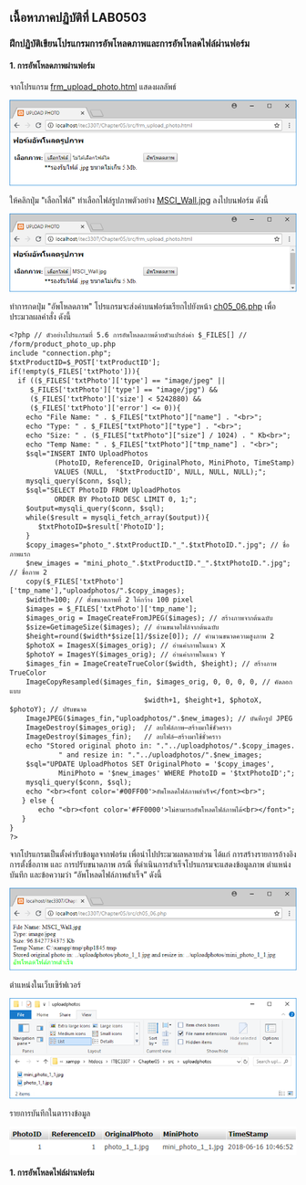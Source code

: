 ## เนื้อหาภาคปฏิบัติที่ LAB0503
### ฝึกปฏิบัติเขียนโปรแกรมการอัพโหลดภาพและการอัพโหลดไฟล์ผ่านฟอร์ม
#### 1. การอัพโหลดภาพผ่านฟอร์ม

จากโปรแกรม [frm_upload_photo.html](src/frm_upload_photo.html) แสดงผลลัพธ์

<img src=output/frm_upload_photo.png>

ให้คลิกปุ่ม "เลือกไฟล์" ทำเลือกไฟล์รูปภาพตัวอย่าง [MSCI_Wall.jpg](MSCI_Wall.jpg) ลงไปบนฟอร์ม ดังนี้

<img src=output/frm_upload_photo2.png>

ทำการกดปุ่ม "อัพโหลดภาพ" โปรแกรมจะส่งค่าบนฟอร์มเรียกไปยังหน้า [ch05_06.php](src/ch05_06.php) เพื่อประมวลผลคำสั่ง ดังนี้

```
<?php // ตัวอย่างโปรแกรมที่ 5.6 การอัพโหลดภาพด้วยตัวแปรส่งค่า $_FILES[] // /form/product_photo_up.php
include "connection.php";
$txtProductID=$_POST['txtProductID'];
if(!empty($_FILES['txtPhoto'])){
  if (($_FILES['txtPhoto']['type'] == "image/jpeg" || 
     $_FILES['txtPhoto']['type'] == "image/jpg") && 
     ($_FILES['txtPhoto']['size'] < 5242880) && 
     ($_FILES['txtPhoto']['error'] <= 0)){
    echo "File Name: " . $_FILES["txtPhoto"]["name"] . "<br>";
    echo "Type: " . $_FILES["txtPhoto"]["type"] . "<br>";
    echo "Size: " . ($_FILES["txtPhoto"]["size"] / 1024) . " Kb<br>";
    echo "Temp Name: " . $_FILES["txtPhoto"]["tmp_name"] . "<br>";   
    $sql="INSERT INTO UploadPhotos 
           (PhotoID, ReferenceID, OriginalPhoto, MiniPhoto, TimeStamp)
           VALUES (NULL,  '$txtProductID', NULL, NULL, NULL);";
    mysqli_query($conn, $sql);
    $sql="SELECT PhotoID FROM UploadPhotos 
           ORDER BY PhotoID DESC LIMIT 0, 1;";
    $output=mysqli_query($conn, $sql);
    while($result = mysqli_fetch_array($output)){
       $txtPhotoID=$result['PhotoID'];
    } 
    $copy_images="photo_".$txtProductID."_".$txtPhotoID.".jpg"; // ชื่อภาพแรก
    $new_images = "mini_photo_".$txtProductID."_".$txtPhotoID.".jpg"; // ชื่อภาพ 2
    copy($_FILES['txtPhoto']['tmp_name'],"uploadphotos/".$copy_images);
    $width=100; // ตั้งขนาดภาพที่ 2 ให้กว้าง 100 pixel
    $images = $_FILES['txtPhoto']['tmp_name'];
    $images_orig = ImageCreateFromJPEG($images); // สร้างภาพจากต้นฉบับ
    $size=GetimageSize($images); // อ่านขนาดไฟล์จากต้นฉบับ
    $height=round($width*$size[1]/$size[0]); // คำนวนขนาดความสูงภาพ 2
    $photoX = ImagesX($images_orig); // อ่านค่าภาพในแนว X
    $photoY = ImagesY($images_orig); // อ่านค่าภาพในแนว Y
    $images_fin = ImageCreateTrueColor($width, $height); // สร้างภาพ TrueColor
    ImageCopyResampled($images_fin, $images_orig, 0, 0, 0, 0, // คัดลอกแบบ
                                 $width+1, $height+1, $photoX, $photoY); // ปรับขนาด
    ImageJPEG($images_fin,"uploadphotos/".$new_images); // บันทึกรูป JPEG
    ImageDestroy($images_orig);  // ลบไฟล์ภาพ—สร้างมาใช้ชั่วคราว
    ImageDestroy($images_fin);   // ลบไฟล์—สร้างมาใช้ชั่วคราว
    echo "Stored original photo in: "."../uploadphotos/".$copy_images.
            " and resize in: "."../uploadphotos/".$new_images;
    $sql="UPDATE UploadPhotos SET OriginalPhoto = '$copy_images',
            MiniPhoto = '$new_images' WHERE PhotoID = '$txtPhotoID';";
    mysqli_query($conn, $sql);
    echo "<br><font color='#00FF00'>อัพโหลดไฟล์ภาพสำเร็จ</font><br>";
   } else {
       echo "<br><font color='#FF0000'>ไม่สามารถอัพโหลดไฟล์ภาพได้<br></font>";
   }
}
?>
```

จากโปรแกรมเป็นตั้งค่ารับข้อมูลจากฟอร์ม เพื่อนำไปประมวผลหลายส่วน ได้แก่ การสร้างรายการอ้างอิง การตั้งชื่อภาพ และ การปรับขนาดภาพ
กรณี ที่ดำเนินการสำเร็จโปรแกรมจะแสดงข้อมูลภาพ ตำแหน่งบันทึก และข้อความว่า “อัพโหลดไฟล์ภาพสำเร็จ” ดังนี้

<img src=output/ch05_06.png>

ตำแหน่งในเว็บเซิร์ฟเวอร์

<img src=output/ch05_06_2.png>

รายการบันทึกในตารางข้อมูล

<img src=output/ch05_06_3.png>

#### 1. การอัพโหลดไฟล์ผ่านฟอร์ม